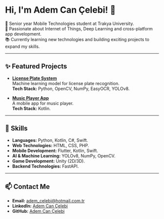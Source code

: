 # Hi, I'm Adem Can Çelebi! 👋

🚀 Senior year Mobile Technologies student at Trakya University.  
🌟 Passionate about Internet of Things, Deep Learning and cross-platform app development.  
📚 Currently learning new technologies and building exciting projects to expand my skills.

---

## ✨ Featured Projects

- **[License Plate System](#)**  
  Machine learning model for license plate recognition.  
  **Tech Stack:** Python, OpenCV, NumPy, EasyOCR, YOLOv8.  

- **[Music Player App](#)**  
  A mobile app for music player.  
  **Tech Stack:** Kotlin.   

---

## 🔧 Skills

- **Languages:** Python, Kotlin, C#, Swift.  
- **Web Technologies:** HTML, CSS, PHP.  
- **Mobile Development:** Flutter, Kotlin, Swift.  
- **AI & Machine Learning:** YOLOv8, NumPy, OpenCV.  
- **Game Development:** Unity (2D/3D).  
- **Backend Technologies:** FastAPI.  

---

## 📫 Contact Me

- **Email:** adem_celebi@hotmail.com.tr  
- **LinkedIn:** [Adem Can Çelebi](https://www.linkedin.com/in/adem-can-celebi-a93a31341)
- **GitHub:** [Adem Can Çelebi](https://github.com/ademcancelebi)

